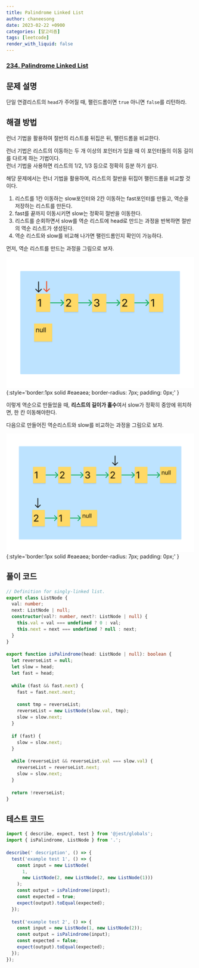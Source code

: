 ```yaml
---
title: Palindrome Linked List
author: chaneesong
date: 2023-02-22 +0900
categories: [알고리즘]
tags: [leetcode]
render_with_liquid: false
---
```


### [234. Palindrome Linked List](https://leetcode.com/problems/palindrome-linked-list/description/)

## 문제 설명

단일 연결리스트의 `head`가 주어질 때, 팰린드롬이면 `true` 아니면 `false`를 리턴하라.

## 해결 방법

런너 기법을 활용하여 절반의 리스트를 뒤집은 뒤, 팰린드롬을 비교한다.

런너 기법은 리스트의 이동하는 두 개 이상의 포인터가 있을 때 이 포인터들의 이동 길이를 다르게 하는 기법이다.  
런너 기법을 사용하면 리스트의 1/2, 1/3 등으로 정확히 등분 하기 쉽다.  

해당 문제에서는 런너 기법을 활용하여, 리스트의 절반을 뒤집어 팰린드롬을 비교할 것이다.  

1. 리스트를 1칸 이동하는 slow포인터와 2칸 이동하는 fast포인터를 만들고, 역순을 저장하는 리스트를 만든다.
2. fast를 끝까지 이동시키면 slow는 정확히 절반을 이동한다.
3. 리스트를 순회하면서 slow를 역순 리스트에 head로 만드는 과정을 반복하면 절반의 역순 리스트가 생성된다.
4. 역순 리스트와 slow를 비교해 나가면 팰린드롬인지 확인이 가능하다.

먼저, 역순 리스트를 만드는 과정을 그림으로 보자.

![Create Reverse Movement](/assets/img/algorithm/linked-list/pailndrome-linked-list/movement-reverse.gif){:style='border:1px solid #eaeaea; border-radius: 7px; padding: 0px;' }

이렇게 역순으로 만들었을 때, **리스트의 길이가 홀수**여서 slow가 정확히 중앙에 위치하면, 한 칸 이동해야한다.

다음으로 만들어진 역순리스트와 slow를 비교하는 과정을 그림으로 보자.

![Compare Movement](/assets/img/algorithm/linked-list/pailndrome-linked-list/movement-compare.gif){:style='border:1px solid #eaeaea; border-radius: 7px; padding: 0px;' }

## 풀이 코드

```typescript
// Definition for singly-linked list.
export class ListNode {
  val: number;
  next: ListNode | null;
  constructor(val?: number, next?: ListNode | null) {
    this.val = val === undefined ? 0 : val;
    this.next = next === undefined ? null : next;
  }
}

export function isPalindrome(head: ListNode | null): boolean {
  let reverseList = null;
  let slow = head;
  let fast = head;

  while (fast && fast.next) {
    fast = fast.next.next;

    const tmp = reverseList;
    reverseList = new ListNode(slow.val, tmp);
    slow = slow.next;
  }

  if (fast) {
    slow = slow.next;
  }

  while (reverseList && reverseList.val === slow.val) {
    reverseList = reverseList.next;
    slow = slow.next;
  }

  return !reverseList;
}
```

## 테스트 코드

```typescript
import { describe, expect, test } from '@jest/globals';
import { isPalindrome, ListNode } from '.';

describe(' description', () => {
  test('example test 1', () => {
    const input = new ListNode(
      1,
      new ListNode(2, new ListNode(2, new ListNode(1)))
    );
    const output = isPalindrome(input);
    const expected = true;
    expect(output).toEqual(expected);
  });

  test('example test 2', () => {
    const input = new ListNode(1, new ListNode(2));
    const output = isPalindrome(input);
    const expected = false;
    expect(output).toEqual(expected);
  });
});
```
